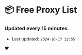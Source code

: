 # :package: Free Proxy List
### Updated every 15 minutes.

- Last updated: `2024-10-17 22:55`

:heart:
